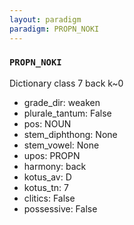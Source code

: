 ```yaml
---
layout: paradigm
paradigm: PROPN_NOKI
---
```

### ` PROPN_NOKI `

Dictionary class 7 back k~0
* grade_dir: weaken
* plurale_tantum: False
* pos: NOUN
* stem_diphthong: None
* stem_vowel: None
* upos: PROPN
* harmony: back
* kotus_av: D
* kotus_tn: 7
* clitics: False
* possessive: False

